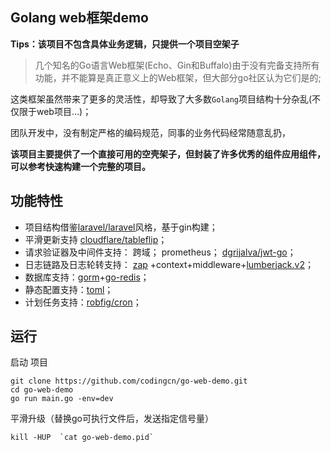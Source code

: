 ## Golang web框架demo

**Tips：该项目不包含具体业务逻辑，只提供一个项目空架子**

> 几个知名的Go语言Web框架(Echo、Gin和Buffalo)由于没有完备支持所有功能，并不能算是真正意义上的Web框架，但大部分go社区认为它们是的;


这类框架虽然带来了更多的灵活性，却导致了大多数`Golang`项目结构十分杂乱(不仅限于web项目...)；

团队开发中，没有制定严格的编码规范，同事的业务代码经常随意乱扔，

**该项目主要提供了一个直接可用的空壳架子，但封装了许多优秀的组件应用组件，可以参考快速构建一个完整的项目。**



## 功能特性

* 项目结构借鉴[laravel/laravel](https://github.com/laravel/laravel.git)风格，基于gin构建；
* 平滑更新支持 [cloudflare/tableflip](https://github.com/cloudflare/tableflip)；
* 请求验证器及中间件支持： 跨域； prometheus； [dgrijalva/jwt-go](https://github.com/dgrijalva/jwt-go)；
* 日志链路及日志轮转支持： [zap](https://go.uber.org/zap) +context+middleware+[lumberjack.v2](https://gopkg.in/natefinch/lumberjack.v2)；
* 数据库支持：[gorm](https://github.com/jinzhu/gorm)+[go-redis](https://github.com/go-redis/redis)；
* 静态配置支持：[toml](https://github.com/BurntSushi/toml)；
* 计划任务支持：[robfig/cron](https://github.com/robfig/cron)；


## 运行

启动 项目
```
git clone https://github.com/codingcn/go-web-demo.git
cd go-web-demo
go run main.go -env=dev
```

平滑升级（替换go可执行文件后，发送指定信号量）
```
kill -HUP  `cat go-web-demo.pid`
```


